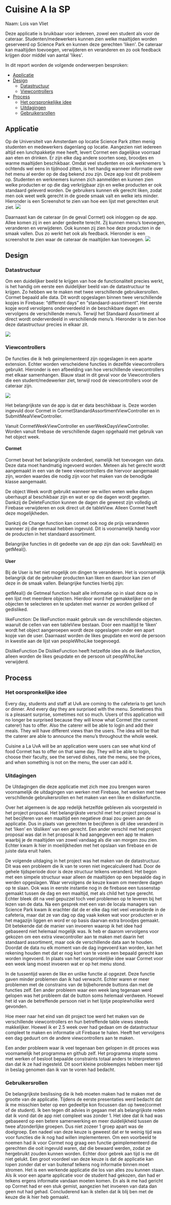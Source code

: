 # Cuisine A la SP

Naam: Lois van Vliet 


Deze applicatie is bruikbaar voor iedereen, zowel een student als voor de cateraar. Studenten/medewerkers kunnen zien welke maaltijden worden geserveerd op Science Park en kunnen deze gerechten 'liken'. De cateraar kan maaltijden toevoegen, verwijderen en veranderen en zo ook feedback krijgen door middel van aantal 'likes'.


In dit report worden de volgende onderwerpen besproken:
* [Applicatie](#applicatie)
* [Design](#design)
     * [Datastructuur](#datastructuur)
     * [Viewcontrollers](#viewcontrollers)
* [Process](#process)
     * [Het oorspronkelijke idee](#het-oorspronkelijke-idee)
     * [Uitdagingen](#uitdagingen)
     * [Gebruikersrollen](#gebruikersrollen)


## Applicatie

Op de Universiteit van Amsterdam op locatie Science Park zitten menig studenten en medewerkers dagenlang op locatie. Aangezien niet iedereen altijd een lunchpakketje mee heeft, levert Cormet een dagelijkse voorraad aan eten en drinken. Er zijn elke dag andere soorten soep, broodjes en warme maaltijden beschikbaar. Omdat veel studenten en ook werknemers ’s ochtends wel eens in tijdnood zitten, is het handig wanneer informatie over het menu al eerder op de dag bekend zou zijn. 
Deze app lost dit probleem op. Studenten en werknemers kunnen zich aanmelden en kunnen zien welke producten er op die dag verkrijgbaar zijn en welke producten er ook standaard geleverd worden. De gebruikers kunnen elk gerecht liken, zodat men ook weet welk gerecht in de goede smaak valt en welke iets minder. Hieronder is een Screenshot te zien van hoe een lijst met gerechten eruit ziet. 
<img src="https://github.com/loisie123/Cuisine-Project/blob/master/doc/Schermafbeelding 2017-02-02 om 16.28.30.png">

Daarnaast kan de cateraar (in de geval Cormet) ook inloggen op de app. Allee komen zij in een ander gedeelte terecht. Zij kunnen menu’s toevoegen, veranderen en verwijderen. Ook kunnen zij zien hoe deze producten in de smaak vallen. Dus zo werkt het ook als feedback. Hieronder is een screenshot te zien waar de cateraar de maaltijden kan toevoegen. 
<img src="https://github.com/loisie123/Cuisine-Project/blob/master/doc/Schermafbeelding 2017-02-02 om 16.29.58.png">


## Design

### Datastructuur

Om een duidelijker beeld te krijgen van hoe de functionaliteit precies werkt,  is het handig om eerste een duidelijker beeld van de datastructuur te krijgen. Zo hebben we te maken met twee verschillende gebruikersrollen. Cormet bepaald alle data. Dit wordt opgeslagen binnen twee verschillende kopjes in Firebase: “different days” en “standaard-assortiment”. 
Het eerste kopje word vervolgens onderverdeeld in de beschikbare dagen en vervolgens de verschillende menu’s. Terwijl het Standaard Assortiment al direct wordt onderverdeeld in verschillende menu’s. Hieronder is te zien hoe deze datastructuur precies in elkaar zit. 

<img src="https://github.com/loisie123/Cuisine-Project/blob/master/doc/Datastructuur.png">

### Viewcontrollers

De functies die ik heb geimplementeerd zijn opgeslagen in een aparte extension. Echter worden verscheidene functies in dezelfde viewcontrollers gebruikt. Hieronder is een afbeelding van hoe verschillende viewcontrollers met elkaar samenhangen. Blauw staat in dit geval voor de Viewcontrollers die een student/medewerker ziet, terwijl rood de viewcontrollers voor de cateraar zijn. 

<img src="https://github.com/loisie123/Cuisine-Project/blob/master/doc/ViewControllers.png">

Het belangrijkste van de app is dat er data beschikbaar is. Deze worden ingevuld door Cormet in CormetStandardAssortimentViewController en in SubmitMealViewController. 

Vanuit CormetWeekViewController en userWeekDaysViewController. Worden vanuit firebase de verschillende dagen opgehaald met gebruik van het object week. 

#### Cormet
Cormet bevat het belangrijkste onderdeel, namelijk het toevoegen van data. Deze data moet handmatig ingevoerd worden. Meteen als het gerecht wordt aangemaakt in een van de twee viewcontrollers die hiervoor aangemaakt zijn, worden waardes die nodig zijn voor het maken van de benodigde klasse aangemaakt. 

De object Week wordt gebruikt wanneer we willen weten welke dagen uberhaupt al beschikbaar zijn en wat er op die dagen wordt gegeten. Dankzij de DeleteFunction kunnen de dagen die geweest zijn volledig uit Firebase verwijderen en ook direct uit de tableView. 
Alleen Cormet heeft deze mogelijkheden. 

Dankzij de Change function kan cormet ook nog de prijs veranderen wanneer zij die eenmaal hebben ingevuld. Dit is voornamelijk handig voor de producten in het standaard assortiment.

Belangrijke functies in dit gedeelte van de app zijn dan ook:
SaveMeal()  en getMeal().
 

#### User

Bij de User is het niet mogelijk om dingen te veranderen. Het is voornamelijk belangrijk dat de gebruiker producten kan liken en daardoor kan zien of deze in de smaak vallen. Belangrijke functies hierbij zijn:

getMeal()
de Getmeal function haalt alle informatie op in slaat deze op in een lijst met meerdere objecten. Hierdoor word het gemakkelijker om de objecten te selecteren en te updaten met wanner ze worden geliked of gedisliked. 

likeFunction:
De likeFunction maakt gebruik van de verschillende objecten. waaruit de cellen van een tableView bestaan. Door een maaltijd te ‘liken’ wordt het object aangeroepen wordt deze opgeslagen onder een apart kopje van de user. Daarnaast worden de likes geupdate en word de persoon in kwestie aan de lijst van peopleWhoLike toegevoegd. 

DislikeFunction
De DislikeFunction heeft hetzelfde idee als de likefunction, alleen worden de likes geupdate en de persoon uit peoplWhoLike verwijderd. 


## Process

### Het oorspronkelijke idee

Every day, students and staff at UvA  are coming to the cafeteria to get lunch or dinner. And every day they are surprised with the menu. Sometimes this is a pleasant surprise, sometimes not so much. Users of this application will no longer be surprised because they will know what Cormet (the current caterer) has to offer. 
Also the caterer will be able to login and add their meals. They will have different views than the users. The idea will be that the caterer are able to announce the menu’s throughout the whole week. 

Cuisine a La UvA will be an application were users can see what kind of food Cormet has to offer on that same day. They will be able to login, choose their faculty, see the served dishes, rate the menu, see the prices, and when something is not on the menu, the user can add it. 

### Uitdagingen

De Uitdagingen die deze applicatie met zich mee zou brengen waren voornamelijk de uitdagingen van werken met Firebase, het werken met twee verschillende gebruikersrollen en het maken van een like en dislikefunctie.

 Over het algemeen is de app redelijk hetzelfde gebleven als voorgesteld in het project proposal. Het belangrijkste verschil met het project proposal is het becijferen van een maaltijd een negatieve draai zou geven aan de applicatie. Dus in plaats van gerechten te becijferen is dit idee veranderd in het ‘liken’ en ‘disliken’ van een gerecht. 
Een ander verschil met het project proposal was dat in het proposal ik had aangegeven een app te maken waarbij je de maaltijden van zowel vandaag als die van morgen zou zien. Echter kwam ik hier in moeilijkheden met het opslaan van firebase en de juiste data eruit halen. 

De volgende uitdaging in het project was het maken van de datastructuur. Dit was een probleem die ik van te voren niet ingecalculeerd had. Door de gehele tijdsperiode door is deze structuur telkens veranderd. Het begon met een simpele structuur waar alleen de maaltijden op een bepaalde dag in werden opgeslagen. Waar vervolgens de keuze kwam om meerdere dagen op te slaan. Ook was in eerste instantie nog in de firebase een tussenstap gemaakt tussen de dag en een maaltijd, met als child het type gerecht. Echter bleek dit na veel gepuzzel toch veel problemen op te leveren bij het lezen van de data. 
Na een gesprek met een van de locala managers van Science Park kwam ik erachter dat de er elke dag niet veel veranderde in de cafeteria, maar dat ze van dag op dag vaak keken wat voor producten er in het magazijn liggen en word er op basis daarvan extra broodjes gemaakt. Dit betekende dat de manier van invoeren waarop ik het idee had gebaseerd niet helemaal mogelijk was. 
Ik heb er daarom vervolgens voor gekozen om een extra viewcontroller aan te maken met daarin het standaard assortiment, maar ook de verschillende data aan te houden. 
Doordat de data nu elk moment van de dag ingevoerd kan worden, kan het rekening houden met dat er nog kort van te voren een bepaald gerecht kan worden ingevoerd. In plaats van het oorspronkelijke idee waar Cormet voor een week lang moest invoeren wat er op het menu stond. 

In de tussentijd waren de like en unlike functie al opgezet. Deze functie gaven minder problemen dan ik had verwacht. Echter waren er meer problemen met de constrains van de bijbehorende buttons dan met de functies zelf. Een ander probleem waar een week lang tegenaan werd gelopen was het probleem dat de button soms helemaal verdween. Hoewel het id van de betreffende persoon niet in het lijstje peoplewholike werd gevonden. 

Hoe meer naar het eind van dit project toe werd het maken van de verschillende viewcontrollers en hun betreffende table views steeds makkelijker. Hoewel ik er 2.5 week over had gedaan om de datastructuur compleet te maken en informatie uit Firebase te halen. Heeft het vervolgens een dag geduurt om de andere viewcontrollers aan te maken. 

Een ander probleem waar ik veel tegenaan ben gelopen in dit proces was voornamelijk het programma en github zelf. Het programma stopte soms met werken of besloot bepaalde constraints totaal anders te interpreteren dan dat ik ze had ingesteld. Dit soort kleine probleempjes hebben meer tijd in beslag genomen dan ik van te voren had bedacht. 


### Gebruikersrollen 

De belangrijkste beslissing die ik heb moeten maken had te maken met de grootte van de applicatie. Tijdens de eerste presentaties werd bedacht dat ik me misschien beter op een gedeeltje kon focussen dan op twee(cormet of de student). Ik ben tegen dit advies in gegaan met als belangrijkste reden dat ik vond dat de app niet compleet was zonder 1. Het idee dat ik had was gebaseerd op een betere samenwerking en meer duidelijkheid tussen de twee afzonderlijke groepen. Dus niet zozeer 1 groep apart was de doelgroep. Een nadeel van deze keuze is geweest dat er te weinig tijd was voor functies die ik nog had willen implementeren. Om een voorbeeld te noemen had ik voor Cormet nog graag een functie geimplementeerd die gerechten die ooit ingevuld waren, dat die bewaard werden, zodat ze hergebruikt zouden kunnen worden. Echter door gebrek aan tijd is me dit niet gelukt. Een groot voordeel van deze keuze is dat de applicatie kan lopen zonder dat er van buitenaf telkens nog informatie binnen moet stromen. Het is een werkende applicatie die los van alles zou kunnen staan. Als ik voor een aparte applicatie voor de student had gekozen, dan had er telkens ergens informatie vandaan moeten komen. En als ik me had gericht op Cormet had er een stuk gemist, aangezien het invoeren van data dan geen nut had gehad. Concluderend kan ik stellen dat ik blij ben met de keuze die ik hier heb gemaakt. 


